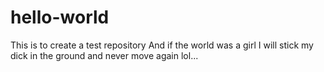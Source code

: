 hello-world
===========

This is to create a test repository
And if the world was a girl I will stick my dick in the ground and never move again
lol...
